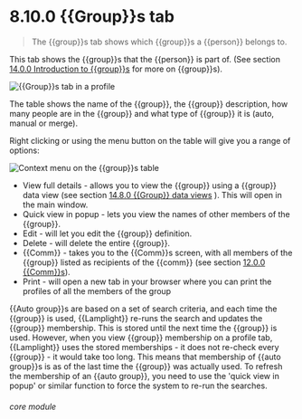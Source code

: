 # 8.10.0    {{Group}}s tab

> The {{group}}s tab shows which {{group}}s a {{person}} belongs to. 

This tab shows the {{group}}s that the {{person}} is part of. (See section [14.0.0  Introduction to {{group}}s](/help/index/v/{{version}}/p/14.0.0) for more on {{group}}s). 

![{{Group}}s tab in a profile]({{imgpath}}51a.png)

The table shows the name of the {{group}}, the {{group}} description, how many people are in the {{group}} and what type of {{group}} it is (auto, manual or merge).

Right clicking or using the menu button on the table will give you a range of options:

![Context menu on the {{group}}s table]({{imgpath}}51b.png)

  * View full details - allows you to view the {{group}} using a {{group}} data view (see section [14.8.0  {{Group}} data views](/help/index/v/{{version}}/p/14.8.0) ). This will open in the main window.
  * Quick view in popup - lets you view the names of other members of the {{group}}.
  * Edit - will let you edit the {{group}} definition.
  * Delete - will delete the entire {{group}}.
  * {{Comm}} - takes you to the {{Comm}}s screen, with all members of the {{group}} listed as recipients of the {{comm}} (see section [12.0.0  {{Comm}}s](/help/index/v/{{version}}/p/12.0.0)). 
  * Print - will open a new tab in your browser where you can print the profiles of all the members of the group

{{Auto group}}s are based on a set of search criteria, and each time the {{group}} is used, {{Lamplight}} re-runs the search and updates the {{group}} membership. This is stored until the next time the {{group}} is used. However, when you view {{group}} membership on a profile tab, {{Lamplight}} uses the stored memberships - it does not re-check every {{group}} - it would take too long. This means that membership of {{auto group}}s is as of the last time the {{group}} was actually used. To refresh the membership of an {{auto group}}, you need to use the 'quick view in popup' or similar function to force the system to re-run the searches. 

###### core module

